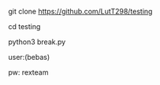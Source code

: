 git clone https://github.com/LutT298/testing

cd testing

python3 break.py


user:(bebas)

pw: rexteam
